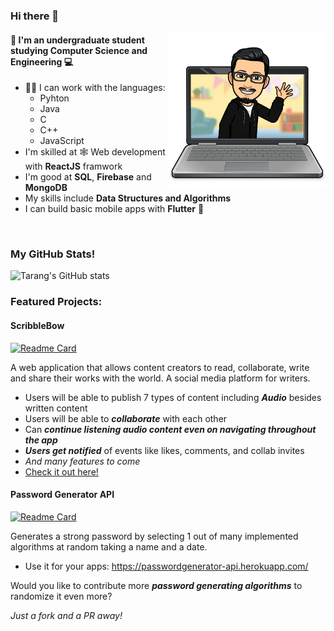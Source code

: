 ### Hi there 👋
<div>
<img align = "right" alt="Tarang's Bitmoji" src="/my_bitmoji.png" width="250px" height="250px"></img> 
</div>


#### 📖 I'm an undergraduate student studying **Computer Science and Engineering** 💻
 
 - 👨‍💻 I can work with the languages:
      * Pyhton 
      * Java
      * C
      * C++
      * JavaScript
 - I'm skilled at 🕸️ Web development with **ReactJS** framwork 
 - I'm good at **SQL**, **Firebase** and **MongoDB**
 - My skills include **Data Structures and Algorithms**
 - I can build basic mobile apps with **Flutter** 📱
 
<br />

### My GitHub Stats!
![Tarang's GitHub stats](https://github-readme-stats.vercel.app/api?username=TarangGarlapally&hide=stars&count_private=true&show_icons=true&theme=dark)


### Featured Projects:

#### **ScribbleBow**

[![Readme Card](https://github-readme-stats.vercel.app/api/pin/?username=TarangGarlapally&repo=scribblebow&theme=dark)](https://github.com/TarangGarlapally/scribblebow)

A web application that allows content creators to read,
collaborate, write and share their works with the world. A social
media platform for writers.

* Users will be able to publish 7 types of content including _**Audio**_ besides  written content
* Users will be able to _**collaborate**_ with each other
* Can _**continue listening audio content even on navigating throughout the app**_
* _**Users get notified**_ of events like likes, comments, and collab invites
* _And many features to come_
* [Check it out here!](https://scribblebow.web.app/)


#### **Password Generator API**

[![Readme Card](https://github-readme-stats.vercel.app/api/pin/?username=TarangGarlapally&repo=PasswordGeneratorAPI&theme=dark)](https://github.com/TarangGarlapally/PasswordGeneratorAPI)

Generates a strong password by selecting 1 out of many
implemented algorithms at random taking a name and a date.
* Use it for your apps: https://passwordgenerator-api.herokuapp.com/

Would you like to contribute more _**password generating algorithms**_ to randomize it even more?

_Just a fork and a PR away!_








<!--
 ### Have a look at _**some**_ of my **peojects** here!
--
 <div>
<img align = "right" alt="Tarang's Bitmoji" src="/ScribbleBow.png" width="250px" height="250px"></img> 
</div>
--
 #### **ScribbleBow**
--
 > ReactJS, Firebase, NodeJS, WebMedia API 
--
A web application that allows content creators to read,
collaborate, write and share their works with the world. A social
media platform for writers.
--
* Users will be able to publish 7 types of content including _**Audio**_ besides  written content
* Users will be able to _**collaborate**_ with each other
* Can _**continue listening audio content even on navigating throughout the app**_
* _**Users get notified**_ of events like likes, comments, and collab invites
* _And many features to come_
* [Check it out here!](https://scribblebow.web.app/)
--
<br />
--
#### **Password Generator API**
--
> NodeJS, ExpressJS
--
Generates a strong password by selecting 1 out of many
implemented algorithms at random taking a name and a date.
* Use it for your apps: https://passwordgenerator-api.herokuapp.com/
-->
<!--
Would you like to contribute more _**password generating algorithms**_ to randomize it even more?
--
_Just a fork and a PR away!_
--
* Repo: https://github.com/TarangGarlapally/PasswordGeneratorAPI
-->
<!--
**TarangGarlapally/TarangGarlapally** is a ✨ _special_ ✨ repository because its `README.md` (this file) appears on your GitHub profile.

Here are some ideas to get you started:

- 🔭 I’m currently working on ...
- 🌱 I’m currently learning ...
- 👯 I’m looking to collaborate on ...
- 🤔 I’m looking for help with ...
- 💬 Ask me about ...
- 📫 How to reach me: ...
- 😄 Pronouns: ...
- ⚡ Fun fact: ...
-->
